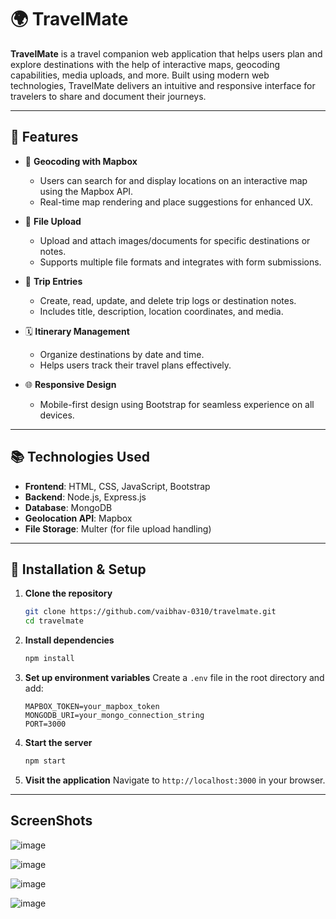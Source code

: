 # 🌍 TravelMate

**TravelMate** is a travel companion web application that helps users plan and explore destinations with the help of interactive maps, geocoding capabilities, media uploads, and more. Built using modern web technologies, TravelMate delivers an intuitive and responsive interface for travelers to share and document their journeys.

---

## 🚀 Features

* 📍 **Geocoding with Mapbox**

  * Users can search for and display locations on an interactive map using the Mapbox API.
  * Real-time map rendering and place suggestions for enhanced UX.

* 📄 **File Upload**

  * Upload and attach images/documents for specific destinations or notes.
  * Supports multiple file formats and integrates with form submissions.

* 📝 **Trip Entries**

  * Create, read, update, and delete trip logs or destination notes.
  * Includes title, description, location coordinates, and media.

* 🗓️ **Itinerary Management**

  * Organize destinations by date and time.
  * Helps users track their travel plans effectively.

* 🌐 **Responsive Design**

  * Mobile-first design using Bootstrap for seamless experience on all devices.

---

## 📚 Technologies Used

* **Frontend**: HTML, CSS, JavaScript, Bootstrap
* **Backend**: Node.js, Express.js
* **Database**: MongoDB
* **Geolocation API**: Mapbox
* **File Storage**: Multer (for file upload handling)

---

## 📆 Installation & Setup

1. **Clone the repository**

   ```bash
   git clone https://github.com/vaibhav-0310/travelmate.git
   cd travelmate
   ```

2. **Install dependencies**

   ```bash
   npm install
   ```

3. **Set up environment variables**
   Create a `.env` file in the root directory and add:

   ```env
   MAPBOX_TOKEN=your_mapbox_token
   MONGODB_URI=your_mongo_connection_string
   PORT=3000
   ```

4. **Start the server**

   ```bash
   npm start
   ```

5. **Visit the application**
   Navigate to `http://localhost:3000` in your browser.

---



## ScreenShots
![image](https://github.com/user-attachments/assets/fd447b1f-b94c-42bc-8cb2-6e13af7017f5)

![image](https://github.com/user-attachments/assets/58958409-4142-4174-ab3d-7b17add098d1)

![image](https://github.com/user-attachments/assets/069ab35e-7f4a-45a3-9ded-4de5b68e706e)

![image](https://github.com/user-attachments/assets/f299ba8f-ce33-44a1-be25-500dd265cf36)




